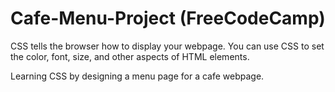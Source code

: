 # Cafe-Menu-Project (FreeCodeCamp)
CSS tells the browser how to display your webpage. You can use CSS to set the color, font, size, and other aspects of HTML elements.

Learning CSS by designing a menu page for a cafe webpage.
